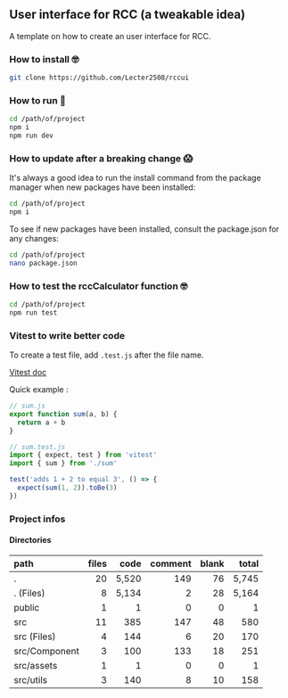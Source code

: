 ## User interface for RCC (a tweakable idea)

A template on how to create an user interface for RCC.

### How to install 🤓

```bash
git clone https://github.com/Lecter2508/rccui
```

### How to run 👾

```bash
cd /path/of/project
npm i
npm run dev
```

### How to update after a breaking change 😱

It's always a good idea to run the install command from the package manager when new packages have been installed:

```bash
cd /path/of/project
npm i
```

To see if new packages have been installed, consult the package.json for any changes:

```bash
cd /path/of/project
nano package.json
```

### How to test the rccCalculator function 🤓

```bash
cd /path/of/project
npm run test
```

### Vitest to write better code

To create a test file, add `.test.js` after the file name.

[Vitest doc](https://vitest.dev/)

Quick example :

```javascript
// sum.js
export function sum(a, b) {
  return a + b
}
```

```javascript
// sum.test.js
import { expect, test } from 'vitest'
import { sum } from './sum'

test('adds 1 + 2 to equal 3', () => {
  expect(sum(1, 2)).toBe(3)
})
```

### Project infos

#### Directories
| path | files | code | comment | blank | total |
| :--- | ---: | ---: | ---: | ---: | ---: |
| . | 20 | 5,520 | 149 | 76 | 5,745 |
| . (Files) | 8 | 5,134 | 2 | 28 | 5,164 |
| public | 1 | 1 | 0 | 0 | 1 |
| src | 11 | 385 | 147 | 48 | 580 |
| src (Files) | 4 | 144 | 6 | 20 | 170 |
| src/Component | 3 | 100 | 133 | 18 | 251 |
| src/assets | 1 | 1 | 0 | 0 | 1 |
| src/utils | 3 | 140 | 8 | 10 | 158 |